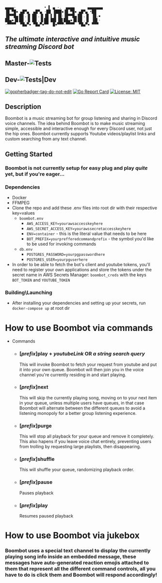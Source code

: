     ▄▄▄▄·             • ▌ ▄ ·.  ▄▄▄▄      ▄▄▄▄▄▄▄
    ▐█ ▀█▪ ▄█▀▄  ▄█▀▄ ·██ ▐███▪▐█ ▀█▪ ▄█▀▄ •██
    ▐█▀▀█▄▐█▌.▐▌▐█▌.▐▌▐█ ▌▐▌▐█·▐█▀▀█▄▐█▌.▐▌ ▐█.▪
    ██▄▪▐█▐█▌.▐▌▐█▌.▐▌██ ██▌▐█▌██▄▪▐█▐█▌.▐▌ ▐█▌·
    ·▀▀▀▀  ▀█▄▀▪ ▀█▄▀▪▀▀  █▪▀▀▀·▀▀▀▀  ▀█▄▀▪ ▀▀▀

## **_The ultimate interactive and intuitive music streaming Discord bot_**

## **Master**-![Tests](https://github.com/aplomBomb/boombot/workflows/Tests/badge.svg)

## **Dev**-![Tests|Dev](https://github.com/aplomBomb/boombot/workflows/Tests/badge.svg?branch=dev)

<a href='https://github.com/jpoles1/gopherbadger' target='_blank'>![gopherbadger-tag-do-not-edit](https://img.shields.io/badge/Go%20Coverage-4%25-brightgreen.svg?longCache=true&style=flat)</a>
[![Go Report Card](https://goreportcard.com/badge/github.com/aplombomb/boombot)](https://goreportcard.com/report/github.com/aplombomb/boombot)
[![License: MIT](https://img.shields.io/badge/License-MIT-yellow.svg)](https://opensource.org/licenses/MIT)

## Description

Boombot is a music streaming bot for group listening and sharing in Discord voice channels. The idea behind Boombot is to make music streaming simple, accessible and interactive enough for every Discord user, not just the hip ones. Boombot currently supports Youtube videos/playlist links and custom searching from any text channel.

## Getting Started

### Boombot is not currently setup for easy plug and play **_quite_** yet, but if you're eager...

### Dependencies

- Docker
- FFMPEG
- Clone the repo and add these .env files into root dir with their respective key=values
  - `boombot.env`
    - `AWS_ACCESS_KEY=yourawsaccesskeyhere`
    - `AWS_SECRET_ACCESS_KEY=yourawssecretaccesskeyhere`
    - `ENV=container` - this is the literal value that needs to be here
    - `BOT_PREFIX=yourprefferedcommandprefix` - the symbol you'd like to be used for invoking commands
  - `db.env`
    - `POSTGRES_PASSWORD=yourpgpasswordhere`
    - `POSTGRES_USER=yourpguserhere`
- In order to be able to fetch the bot's client and youtube tokens, you'll need to register your own applications and store the tokens under the secret name in AWS Secrets Manager: `boombot_creds` with the keys `BOT_TOKEN` and `YOUTUBE_TOKEN`

### Building\Launching

- After installing your dependencies and setting up your secrets, run `docker-compose up` at root dir

# How to use Boombot via commands

- Commands
  - ### [_prefix_]**play** + _youtubeLink_ **OR** _a string search query_
    This will invoke Boombot to fetch your request from youtube and put it into your own queue. Boombot will then join you in the voice channel you're currently residing in and start playing.
  - ### [_prefix_]**next**
    This will skip the currently playing song, moving on to your next item in your queue, unless multiple users have queues, in that case Boombot will alternate between the different queues to avoid a listening monopoly for a better group listening experience.
  - ### [_prefix_]**purge**
    This will stop all playback for your queue and remove it completely. This also hapens if you leave voice chat entirely, preventing users from trolling by requesting large playlists, then disappearing.
  - ### [_prefix_]**shuffle**
    This will shuffle your queue, randomizing playback order.
  - ### [_prefix_]**pause**
    Pauses playback
  - ### [_prefix_]**play**
    Resumes paused playback

# How to use Boombot via jukebox

### Boombot uses a special text channel to display the currently playing song info inside an embedded message, these messages have auto-generated reaction emojis attached to them that represent all the different command controls, all you have to do is click them and Boombot will respond accordingly!
